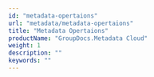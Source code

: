 ```yaml
---
id: "metadata-opertaions"
url: "metadata/metadata-opertaions"
title: "Metadata Opertaions"
productName: "GroupDocs.Metadata Cloud"
weight: 1
description: ""
keywords: ""
---
```

